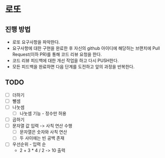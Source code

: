 # 로또
## 진행 방법
* 로또 요구사항을 파악한다.
* 요구사항에 대한 구현을 완료한 후 자신의 github 아이디에 해당하는 브랜치에 Pull Request(이하 PR)를 통해 코드 리뷰 요청을 한다.
* 코드 리뷰 피드백에 대한 개선 작업을 하고 다시 PUSH한다.
* 모든 피드백을 완료하면 다음 단계를 도전하고 앞의 과정을 반복한다.

## TODO
- [ ] 더하기
- [ ] 뺄셈
- [ ] 나눗셈
  - [ ] 나눗셈 기능 - 정수만 허용
- [ ] 곱하기
- [ ] 문자열 값 입력 -> 사칙 연산 수행
  - [ ] 문자열은 숫자와 사칙 연산
  - [ ] 두 사이에는 빈 공백 존재
- [ ] 우선순위 - 입력 순
  - 2 + 3 * 4 / 2 -> 10 출력